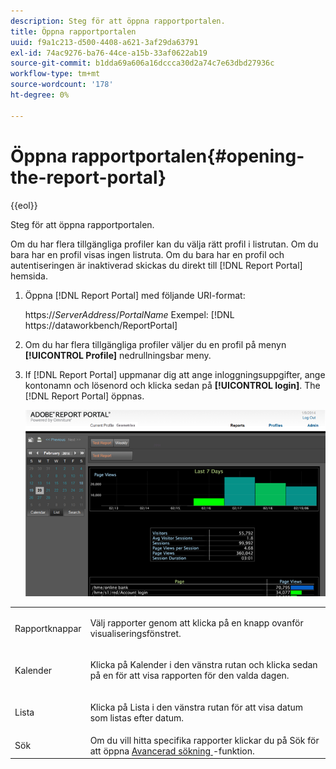 ```yaml
---
description: Steg för att öppna rapportportalen.
title: Öppna rapportportalen
uuid: f9a1c213-d500-4408-a621-3af29da63791
exl-id: 74ac9276-ba76-44ce-a15b-33af0622ab19
source-git-commit: b1dda69a606a16dccca30d2a74c7e63dbd27936c
workflow-type: tm+mt
source-wordcount: '178'
ht-degree: 0%

---
```


# Öppna rapportportalen{#opening-the-report-portal}

{{eol}}

Steg för att öppna rapportportalen.

Om du har flera tillgängliga profiler kan du välja rätt profil i listrutan. Om du bara har en profil visas ingen listruta. Om du bara har en profil och autentiseringen är inaktiverad skickas du direkt till [!DNL Report Portal] hemsida.

1. Öppna [!DNL Report Portal] med följande URI-format:

   https://*ServerAddress*/*PortalName*
Exempel: [!DNL https://dataworkbench/ReportPortal]
1. Om du har flera tillgängliga profiler väljer du en profil på menyn **[!UICONTROL Profile]** nedrullningsbar meny.
1. If [!DNL Report Portal] uppmanar dig att ange inloggningsuppgifter, ange kontonamn och lösenord och klicka sedan på **[!UICONTROL login]**. The [!DNL Report Portal] öppnas.

   ![](assets/report_portal_home.png)

<table id="table_E68190C670684FA798B41702FC911827">
 <tbody>
  <tr>
   <td colname="col1"> Rapportknappar </td>
   <td colname="col2"> <p>Välj rapporter genom att klicka på en knapp ovanför visualiseringsfönstret. </p> </td>
  </tr>
  <tr>
   <td colname="col1"> Kalender </td>
   <td colname="col2"> <p>Klicka på <span class="uicontrol"> Kalender </span> i den vänstra rutan och klicka sedan på en för att visa rapporten för den valda dagen. </p> </td>
  </tr>
  <tr>
   <td colname="col1"> Lista </td>
   <td colname="col2"> <p>Klicka på <span class="uicontrol"> Lista </span> i den vänstra rutan för att visa datum som listas efter datum. </p> </td>
  </tr>
  <tr>
   <td colname="col1"> Sök </td>
   <td colname="col2"> Om du vill hitta specifika rapporter klickar du på <span class="uicontrol"> Sök </span> för att öppna <a href="../../../home/c-rpt-oview/c-search-adv.md#concept-083b751e28b645ceaa4d9784d21f78ca"> Avancerad sökning </a> -funktion. </td>
  </tr>
 </tbody>
</table>
